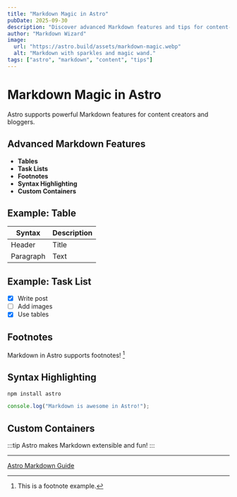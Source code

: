 ```yaml
---
title: "Markdown Magic in Astro"
pubDate: 2025-09-30
description: "Discover advanced Markdown features and tips for content-rich Astro sites."
author: "Markdown Wizard"
image:
  url: "https://astro.build/assets/markdown-magic.webp"
  alt: "Markdown with sparkles and magic wand."
tags: ["astro", "markdown", "content", "tips"]
---
```


# Markdown Magic in Astro

Astro supports powerful Markdown features for content creators and bloggers.

## Advanced Markdown Features

- **Tables**
- **Task Lists**
- **Footnotes**
- **Syntax Highlighting**
- **Custom Containers**

## Example: Table

| Syntax    | Description |
| --------- | ----------- |
| Header    | Title       |
| Paragraph | Text        |

## Example: Task List

- [x] Write post
- [ ] Add images
- [x] Use tables

## Footnotes

Markdown in Astro supports footnotes! [^1]

[^1]: This is a footnote example.

## Syntax Highlighting

```bash
npm install astro
```

```js
console.log("Markdown is awesome in Astro!");
```

## Custom Containers

:::tip
Astro makes Markdown extensible and fun!
:::

---

[Astro Markdown Guide](https://docs.astro.build/en/guides/markdown-content/)
